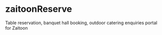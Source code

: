# zaitoonReserve
Table reservation, banquet hall booking, outdoor catering enquiries portal for Zaitoon
